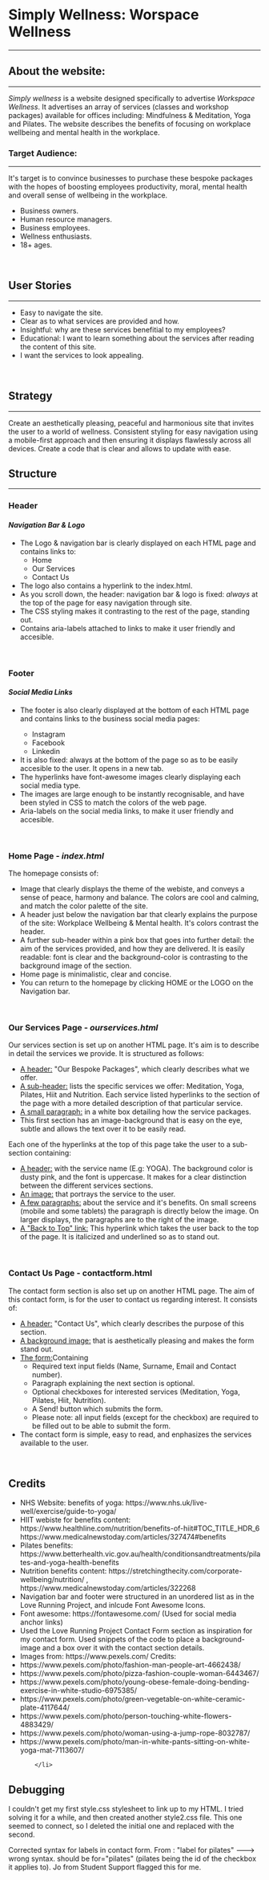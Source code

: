 <h1>Simply Wellness: Worspace Wellness</h1>
<hr>
<h2>About the website:</h2>
<hr>
<p> <i>Simply wellness</i> is a website designed specifically to advertise <i>Workspace Wellness</i>.
It advertises an array of services (classes and workshop packages) available for offices including: Mindfulness & Meditation, Yoga and Pilates. The website describes the benefits of focusing on workplace wellbeing and mental health in the workplace. </p>
<h3>Target Audience:</h3>
<hr>
<p> It's target is to convince businesses to purchase these bespoke packages with the hopes of boosting employees productivity, moral, mental health and overall sense of wellbeing in the workplace.</p>
<ul>
<li>Business owners.</li>
<li>Human resource managers.</li>
<li>Business employees.</li>
<li>Wellness enthusiasts.</li>
<li>18+ ages.</li>
</ul>
<br>
<h2>User Stories</h2>
<hr>
 <uL>
  <li>Easy to navigate the site. </li>
  <li>Clear as to what services are provided and how.</li>
  <li>Insightful: why are these services benefitial to my employees?</li>
  <li>Educational: I want to learn something about the services after reading the content of this site.</li>
  <li>I want the services to look appealing.</li>
 </uL>
 <br>
 <h2>Strategy</h2>
<hr>
<p>Create an aesthetically pleasing, peaceful and harmonious site that invites the user to a world of wellness. Consistent styling for easy navigation using a mobile-first approach and then ensuring it displays flawlessly across all devices. Create a code that is clear and allows to update with ease.</p>
<h2>Structure</h2>
<hr>

<h3>Header</h3>
<h4><em>Navigation Bar & Logo</em></h4>
<ul>
<li>The Logo & navigation bar is clearly displayed on each HTML page and contains links to:
<ul>
<li>Home</li>
<li>Our Services</li>
<li>Contact Us</li></ul></li>
<li>The logo also contains a hyperlink to the index.html.</li>
<li>As you scroll down, the header: navigation bar & logo is fixed: <em>always</em> at the top of the page for easy navigation through site.</li>
<li>The CSS styling makes it contrasting to the rest of the page, standing out.</li>
<li>Contains aria-labels attached to links to make it user friendly and accesible.</li>
</ul>
<br>
<h3>Footer</h3>
<h4><em>Social Media Links</em></h4>
<ul>
<li>The footer is also clearly displayed at the bottom of each HTML page and contains links to the business social media pages:</li>
<ul><li>Instagram</li>
<li>Facebook</li>
<li>Linkedin</li></ul>
<li>It is also fixed: always at the bottom of the page so as to be easily accesible to the user. It opens in a new tab.</li>
<li>The hyperlinks have font-awesome images clearly displaying each social media type.</li>
<li>The images are large enough to be instantly recognisable, and have been styled in CSS to match the colors of the web page.</li>
<li>Aria-labels on the social media links, to make it user friendly and accesible.</li>
</ul>
<br>
<h3>Home Page - <em>index.html</em></h3>
<p>The homepage consists of:</p>
<ul>
<li>Image that clearly displays the theme of the webiste, and conveys a sense of peace, harmony and balance. The colors are cool and calming, and match the color palette of the site. </li>
<li>A header just below the navigation bar that clearly explains the purpose of the site: Workplace Wellbeing & Mental health. It's colors contrast the header.</li> 
<li>A further sub-header within a pink box that goes into further detail: the aim of the services provided, and how they are delivered. It is easily readable: font is clear and the background-color is contrasting to the background image of the section.</li>
<li>Home page is minimalistic, clear and concise.</li>
<li>You can return to the homepage by clicking HOME or the LOGO on the Navigation bar.</li>
</ul>
<br>
<h3>Our Services Page - <em>ourservices.html</em></h3>
<p> Our services section is set up on another HTML page. It's aim is to describe in detail the services we provide. It is structured as follows:
<ul>
<li><u>A header:</u> "Our Bespoke Packages", which clearly describes what we offer.</li>
<li><u>A sub-header:</u> lists the specific services we offer: Meditation, Yoga, Pilates, Hiit and Nutrition. Each service listed hyperlinks to the section of the page with a more detailed description of that particular service. </li>
<li><u>A small paragraph:</u> in a white box detailing how the service packages.</li>
<li>This first section has an image-background that is easy on the eye, subtle and allows the text over it to be easily read.</li>
</ul>
Each one of the hyperlinks at the top of this page take the user to a sub-section containing:
<ul>
<li><u>A header:</u> with the service name (E.g: YOGA). The background color is dusty pink, and the font is uppercase. It makes for a clear distinction between the different services sections.</li>
<li><u>An image:</u> that portrays the service to the user. </li>
<li><u>A few paragraphs:</u> about the service and it's benefits. On small screens (mobile and some tablets) the paragraph is directly below the image. On larger displays, the paragraphs are to the right of the image.</li>
<li><u>A "Back to Top" link:</u> This hyperlink which takes the user back to the top of the page. It is italicized and underlined so as to stand out.</li></ul>

<br>

<h3>Contact Us Page - contactform.html</h3>

<p> The contact form section is also set up on another HTML page. The aim of this contact form, is for the user to contact us regarding interest. It consists of: </p>
<ul>
<li><u>A header:</u> "Contact Us", which clearly describes the purpose of this section.</li>
<li><u>A background image:</u> that is aesthetically pleasing and makes the form stand out.</li>
<li><u>The form:</u>Containing 
<ul>
<li>Required text input fields (Name, Surname, Email and Contact number).</li>
<li>Paragraph explaining the next section is optional.</li>
<li>Optional checkboxes for interested services (Meditation, Yoga, Pilates, Hiit, Nutrition).</li>
<li>A Send! button which submits the form.</li>
<li>Please note: all input fields (except for the checkbox) are required to be filled out to be able to submit the form.</li></ul>
<li>The contact form is simple, easy to read, and enphasizes the services available to the user.</li>
</ul>
<br>



 <h2>Credits</h2>
    <ul>
        <li>NHS Website: benefits of yoga: https://www.nhs.uk/live-well/exercise/guide-to-yoga/ </li>
        <li>HIIT webiste for benefits content:  https://www.healthline.com/nutrition/benefits-of-hiit#TOC_TITLE_HDR_6 https://www.medicalnewstoday.com/articles/327474#benefits</li>
        <li>Pilates benefits: https://www.betterhealth.vic.gov.au/health/conditionsandtreatments/pilates-and-yoga-health-benefits</li>
        <li>Nutrition benefits content: https://stretchingthecity.com/corporate-wellbeing/nutrition/ , https://www.medicalnewstoday.com/articles/322268</li>
        <li>Navigation bar and footer were structured in an unordered list as in the Love Running Project, and inlcude Font Awesome Icons.</li>
        <li>Font awesome: https://fontawesome.com/ (Used for social media anchor links)</li>
        <li>Used the Love Running Project Contact Form section as inspiration for my contact form. Used snippets of the code to place a background-image and a box over it with the contact section details.</li>
        <li> Images from: https://www.pexels.com/ Credits: 
            <li>https://www.pexels.com/photo/fashion-man-people-art-4662438/</li>
            <li>https://www.pexels.com/photo/pizza-fashion-couple-woman-6443467/</li>
            <li>https://www.pexels.com/photo/young-obese-female-doing-bending-exercise-in-white-studio-6975385/</li>
            <li>https://www.pexels.com/photo/green-vegetable-on-white-ceramic-plate-4117644/</li>
            <li>https://www.pexels.com/photo/person-touching-white-flowers-4883429/</li>
            <li>https://www.pexels.com/photo/woman-using-a-jump-rope-8032787/</li>
            <li>https://www.pexels.com/photo/man-in-white-pants-sitting-on-white-yoga-mat-7113607/</li>
            
        </li>
        
</ul>

<h2>Debugging</h2>
<p>I couldn't get my first style.css stylesheet to link up to my HTML. I tried solving it for a while, and then created another style2.css file. This one seemed to connect, so I deleted the initial one and replaced with the second.</p>
<p>Corrected syntax for labels in contact form. From : "label for pilates" ---> wrong syntax. should be for="pilates" (pilates being the id of the checkbox it applies to). Jo from Student Support flagged this for me.</p>